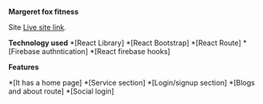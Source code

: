 **Margeret fox fitness**

Site [Live site link](https://margeret-fox-fitness.web.app/home).

**Technology used**
*[React Library]
*[React Bootstrap]
*[React Route]
*[Firebase authntication]
*[React firebase hooks]

**Features**

*[It has a home page]
*[Service section]
*[Login/signup section]
*[Blogs and about route]
*[Social login]
